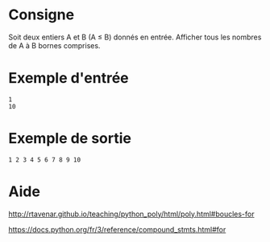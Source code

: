 # Consigne

Soit deux entiers A et B (A ≤ B) donnés en entrée. Afficher tous les nombres de A à B bornes comprises.

# Exemple d'entrée

```
1
10
```

# Exemple de sortie

```
1 2 3 4 5 6 7 8 9 10
```

# Aide

http://rtavenar.github.io/teaching/python_poly/html/poly.html#boucles-for

https://docs.python.org/fr/3/reference/compound_stmts.html#for